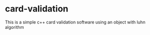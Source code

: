 # card-validation

This is a simple c++ card validation software using an object with luhn algorithm
